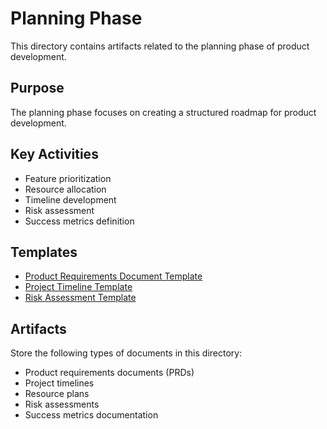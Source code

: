 # Planning Phase

This directory contains artifacts related to the planning phase of product development.

## Purpose
The planning phase focuses on creating a structured roadmap for product development.

## Key Activities
- Feature prioritization
- Resource allocation
- Timeline development
- Risk assessment
- Success metrics definition

## Templates
- [Product Requirements Document Template](prd_template.md)
- [Project Timeline Template](timeline_template.md)
- [Risk Assessment Template](risk_assessment_template.md)

## Artifacts
Store the following types of documents in this directory:
- Product requirements documents (PRDs)
- Project timelines
- Resource plans
- Risk assessments
- Success metrics documentation